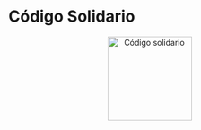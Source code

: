 # Código Solidario

<p align="center"><a href="http://codigosolidario.org" target="_blank" rel="noopener noreferrer"><img width="150" src="https://i.imgur.com/1nshxNd.png" alt="Código solidario"></a></p>

